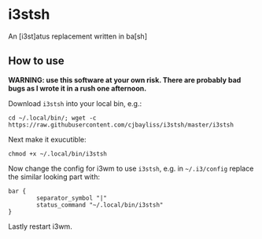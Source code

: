 # i3stsh
An [i3st]atus replacement written in ba[sh]

## How to use

**WARNING: use this software at your own risk. There are probably bad bugs as I
wrote it in a rush one afternoon.**

Download `i3stsh` into your local bin, e.g.:

```
cd ~/.local/bin/; wget -c https://raw.githubusercontent.com/cjbayliss/i3stsh/master/i3stsh
```

Next make it exucutible:

```
chmod +x ~/.local/bin/i3stsh
```

Now change the config for i3wm to use `i3stsh`, e.g. in `~/.i3/config` replace
the similar looking part with:

```
bar {
        separator_symbol "|"
        status_command "~/.local/bin/i3stsh"
}
```

Lastly restart i3wm.
